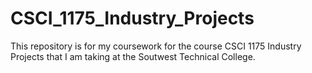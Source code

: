 # CSCI_1175_Industry_Projects

This repository is for my coursework for the course CSCI 1175 Industry Projects that I am taking at the Soutwest Technical College.
